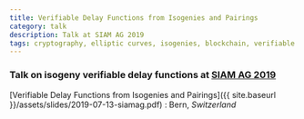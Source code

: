 ```yaml
---
title: Verifiable Delay Functions from Isogenies and Pairings
category: talk
description: Talk at SIAM AG 2019
tags: cryptography, elliptic curves, isogenies, blockchain, verifiable delay function
---
```


### Talk on isogeny verifiable delay functions at [SIAM AG 2019](https://mathsites.unibe.ch/siamag19/)

[Verifiable Delay Functions from Isogenies and Pairings]({{ site.baseurl }}/assets/slides/2019-07-13-siamag.pdf)
: Bern, *Switzerland*
